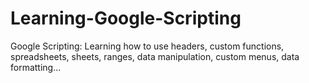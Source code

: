 # Learning-Google-Scripting
Google Scripting: Learning how to use headers, custom functions, spreadsheets, sheets, ranges, data manipulation, custom menus, data formatting...
